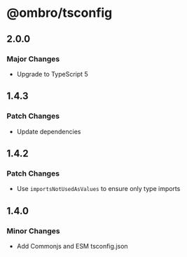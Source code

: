 # @ombro/tsconfig

## 2.0.0

### Major Changes

- Upgrade to TypeScript 5

## 1.4.3

### Patch Changes

- Update dependencies

## 1.4.2

### Patch Changes

- Use `importsNotUsedAsValues` to ensure only type imports

## 1.4.0

### Minor Changes

- Add Commonjs and ESM tsconfig.json

